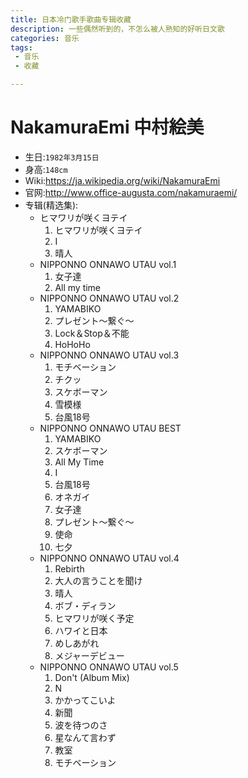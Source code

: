```yaml
---
title: 日本冷门歌手歌曲专辑收藏
description: 一些偶然听到的，不怎么被人熟知的好听日文歌
categories: 音乐
tags: 
 - 音乐
 - 收藏

---
```


# NakamuraEmi 中村絵美

* 生日:`1982年3月15日`
* 身高:`148cm`
* Wiki:<https://ja.wikipedia.org/wiki/NakamuraEmi>
* 官网:<http://www.office-augusta.com/nakamuraemi/>
* 专辑(精选集):
	* ヒマワリが咲くヨテイ
		1. ヒマワリが咲くヨテイ
		2. I
		3. 晴人
	* NIPPONNO ONNAWO UTAU vol.1
		1. 女子達
		2. All my time
	* NIPPONNO ONNAWO UTAU vol.2
		1. YAMABIKO
		2. プレゼント〜繋ぐ〜
		3. Lock＆Stop＆不能
		4. HoHoHo
	* NIPPONNO ONNAWO UTAU vol.3
		1. モチベーション
		2. チクッ
		3. スケボーマン
		4. 雪模様
		5. 台風18号
	* NIPPONNO ONNAWO UTAU BEST
		1. YAMABIKO
		2. スケボーマン
		3. All My Time
		4. I
		5. 台風18号
		6. オネガイ
		7. 女子達
		8. プレゼント～繋ぐ～
		9. 使命
		10. 七夕
	* NIPPONNO ONNAWO UTAU vol.4
		1. Rebirth
		2. 大人の言うことを聞け
		3. 晴人
		4. ボブ・ディラン
		5. ヒマワリが咲く予定
		6. ハワイと日本
		7. めしあがれ
		8. メジャーデビュー
	* NIPPONNO ONNAWO UTAU vol.5
		1. Don't (Album Mix)
		2. N
		3. かかってこいよ
		4. 新聞
		5. 波を待つのさ
		6. 星なんて言わず
		7. 教室
		8. モチベーション
